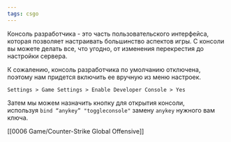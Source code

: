 ```yaml
---
tags: csgo
---
```


Консоль разработчика - это часть пользовательского интерфейса, которая позволяет настраивать большинство аспектов игры. С консоли вы можете делать все, что угодно, от изменения перекрестия до настройки сервера.

К сожалению, консоль разработчика по умолчанию отключена, поэтому нам придется включить ее вручную из меню настроек.

`Settings > Game Settings > Enable Developer Console > Yes`

Затем мы можем назначить кнопку для открытия консоли, используя `bind “anykey” "toggleconsole"` замену `anykey` нужного вам ключа.


[[0006 Game/Counter-Strike Global Offensive]]
